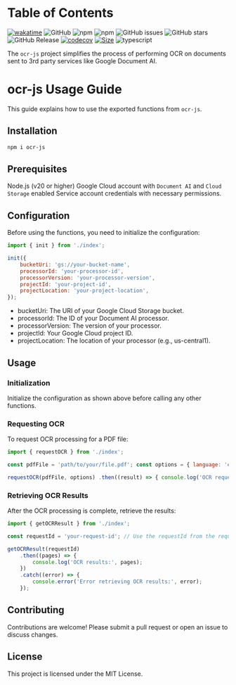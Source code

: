 # Table of Contents

[![wakatime](https://wakatime.com/badge/user/a0b906ce-b8e7-4463-8bce-383238df6d4b/project/3a066fab-d2d5-4d84-b881-c1adffbfcf52.svg)](https://wakatime.com/badge/user/a0b906ce-b8e7-4463-8bce-383238df6d4b/project/3a066fab-d2d5-4d84-b881-c1adffbfcf52) ![GitHub](https://img.shields.io/github/license/ragaeeb/ocr-js) ![npm](https://img.shields.io/npm/v/ocr-js) ![npm](https://img.shields.io/npm/dm/ocr-js) ![GitHub issues](https://img.shields.io/github/issues/ragaeeb/ocr-js) ![GitHub stars](https://img.shields.io/github/stars/ragaeeb/ocr-js?style=social) ![GitHub Release](https://img.shields.io/github/v/release/ragaeeb/ocr-js) [![codecov](https://codecov.io/gh/ragaeeb/ocr-js/graph/badge.svg?token=2YTE1LS8CC)](https://codecov.io/gh/ragaeeb/ocr-js) [![Size](https://deno.bundlejs.com/badge?q=ocr-js@2.0.1&badge=detailed)](https://bundlejs.com/?q=ocr-js%401.0.0) ![typescript](https://badgen.net/badge/icon/typescript?icon=typescript&label&color=blue)

The `ocr-js` project simplifies the process of performing OCR on documents sent to 3rd party services like Google Document AI.

# ocr-js Usage Guide

This guide explains how to use the exported functions from `ocr-js`.

## Installation

```bash
npm i ocr-js
```

## Prerequisites

Node.js (v20 or higher)
Google Cloud account with `Document AI` and `Cloud Storage` enabled
Service account credentials with necessary permissions.

## Configuration

Before using the functions, you need to initialize the configuration:

```javascript
import { init } from './index';

init({
    bucketUri: 'gs://your-bucket-name',
    processorId: 'your-processor-id',
    processorVersion: 'your-processor-version',
    projectId: 'your-project-id',
    projectLocation: 'your-project-location',
});
```

-   bucketUri: The URI of your Google Cloud Storage bucket.
-   processorId: The ID of your Document AI processor.
-   processorVersion: The version of your processor.
-   projectId: Your Google Cloud project ID.
-   projectLocation: The location of your processor (e.g., us-central1).

## Usage

### Initialization

Initialize the configuration as shown above before calling any other functions.

### Requesting OCR

To request OCR processing for a PDF file:

```javascript
import { requestOCR } from './index';

const pdfFile = 'path/to/your/file.pdf'; const options = { language: 'en', // Specify language hints };

requestOCR(pdfFile, options) .then((result) => { console.log('OCR request successful:', result); }) .catch((error) => { console.error('Error requesting OCR:', error); });
```

### Retrieving OCR Results

After the OCR processing is complete, retrieve the results:

```javascript
import { getOCRResult } from './index';

const requestId = 'your-request-id'; // Use the requestId from the requestOCR result

getOCRResult(requestId)
    .then((pages) => {
        console.log('OCR results:', pages);
    })
    .catch((error) => {
        console.error('Error retrieving OCR results:', error);
    });
```

## Contributing

Contributions are welcome! Please submit a pull request or open an issue to discuss changes.

## License

This project is licensed under the MIT License.
